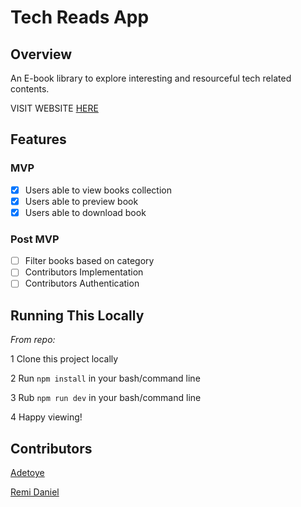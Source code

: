 #  Tech Reads App

## Overview

An E-book library to explore interesting and resourceful tech related contents.

VISIT WEBSITE [HERE](https://tech-reads.vercel.app/)

## Features
### MVP 
- [x] Users able to view books collection
- [x] Users able to preview book
- [x] Users able to download book
### Post MVP
- [ ] Filter books based on category
- [ ] Contributors Implementation
- [ ] Contributors Authentication

## Running This Locally

*From repo:*

1 Clone this project locally

2 Run `npm install` in your bash/command line

3 Rub `npm run dev` in your bash/command line

4 Happy viewing!

## Contributors
[Adetoye](https://github.com/adetoye-dev)

[Remi Daniel](https://github.com/Remi-dee)
